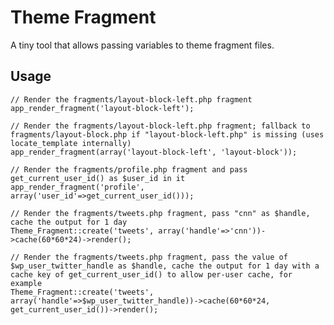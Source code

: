 # Theme Fragment

A tiny tool that allows passing variables to theme fragment files.

## Usage

	// Render the fragments/layout-block-left.php fragment
	app_render_fragment('layout-block-left');

	// Render the fragments/layout-block-left.php fragment; fallback to fragments/layout-block.php if "layout-block-left.php" is missing (uses locate_template internally)
	app_render_fragment(array('layout-block-left', 'layout-block'));

	// Render the fragments/profile.php fragment and pass get_current_user_id() as $user_id in it
	app_render_fragment('profile', array('user_id'=>get_current_user_id()));

	// Render the fragments/tweets.php fragment, pass "cnn" as $handle, cache the output for 1 day
	Theme_Fragment::create('tweets', array('handle'=>'cnn'))->cache(60*60*24)->render();

	// Render the fragments/tweets.php fragment, pass the value of $wp_user_twitter_handle as $handle, cache the output for 1 day with a cache key of get_current_user_id() to allow per-user cache, for example
	Theme_Fragment::create('tweets', array('handle'=>$wp_user_twitter_handle))->cache(60*60*24, get_current_user_id())->render();